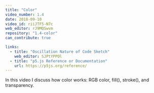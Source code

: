 ```yaml
---
title: "Color"
video_number: 1.4
date: 2018-09-10
video_id: riiJTF5-N7c
web_editor: rJ9MQSwvm
repository: "1.4-color"
can_contribute: true

links:
  - title: "Oscillation Nature of Code Sketch"
    web_editor: SJPtYPPOl
  - title: "p5.js Reference or Documentation"
    url: https://p5js.org/reference/
---
```


In this video I discuss how color works: RGB color, fill(), stroke(), and transparency.
